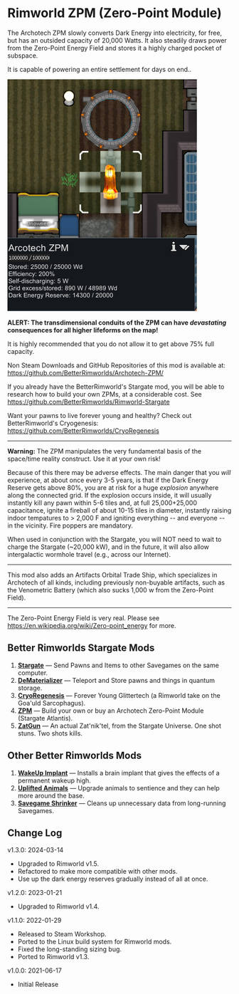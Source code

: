 # Rimworld ZPM (Zero-Point Module)

The Archotech ZPM slowly converts Dark Energy into electricity, for free, but has an outsided capacity of 20,000 Watts.
It also steadily draws power from the Zero-Point Energy Field and stores it a highly charged pocket of subspace.

It is capable of powering an entire settlement for days on end..

![Archotech ZPM](https://raw.githubusercontent.com/BetterRimworlds/ZPM/master/ZPM/About/Preview.png)

**ALERT: The transdimensional conduits of the ZPM can have *devastating* consequences for all higher lifeforms on the map!** 
        
It is highly recommended that you do not allow it to get above 75% full capacity.

Non Steam Downloads and GitHub Repositories of this mod is available at: https://github.com/BetterRimworlds/Archotech-ZPM/

If you already have the BetterRimworld's Stargate mod, you will be able to research how to build your own ZPMs, at a considerable
cost. See https://github.com/BetterRimworlds/Rimworld-Stargate

Want your pawns to live forever young and healthy? Check out BetterRimworld's Cryogenesis:
https://github.com/BetterRimworlds/CryoRegenesis

---

**Warning:** The ZPM manipulates the very fundamental basis of the space/time reality construct. Use it at your own risk!

Because of this there may be adverse effects. The main danger that you *will* experience, at about once every 3-5 years, 
is that if the Dark Energy Reserve gets above 80%, you are at risk for a huge *explosion* anywhere along the connected grid.
If the explosion occurs inside, it will usually instantly kill any pawn within 5-6 tiles and, at full 25,000+25,000 capacitance,
ignite a fireball of about 10-15 tiles in diameter, instantly raising indoor tempatures to > 2,000 F and igniting everything --
and everyone -- in the vicinity. Fire poppers are mandatory.

When used in conjunction with the Stargate, you will NOT need to wait to charge the Stargate (~20,000 kW), and in the future,
it will also allow intergalactic wormhole travel (e.g., across our Internet).

---

This mod also adds an Artifacts Orbital Trade Ship, which specializes in Archotech of all kinds, including previously non-buyable
artifacts, such as the Venometric Battery (which also sucks 1,000 w from the Zero-Point Field).

---

The Zero-Point Energy Field is very real. Please see https://en.wikipedia.org/wiki/Zero-point_energy for more.

## Better Rimworlds Stargate Mods

1. [**Stargate**](https://github.com/BetterRimworlds/Stargate) — Send Pawns and Items to other Savegames on the same computer.
2. [**DeMaterializer**](https://github.com/BetterRimworlds/DeMaterializer) — Teleport and Store pawns and things in quantum storage.
3. [**CryoRegenesis**](https://github.com/BetterRimworlds/CryoRegenesis) — Forever Young Glittertech (a Rimworld take on the Goa'uld Sarcophagus).
4. [**ZPM**](https://github.com/BetterRimworlds/ZPM) — Build your own or buy an Archotech Zero-Point Module (Stargate Atlantis).
5. [**ZatGun**](https://github.com/BetterRimworlds/ZatGun) — An actual Zat'nik'tel, from the Stargate Universe. One shot stuns. Two shots kills.

## Other Better Rimworlds Mods

1. [**WakeUp Implant**](https://github.com/BetterRimworlds/WakeUpImplant) — Installs a brain implant that gives the effects of a permanent wakeup high.
2. [**Uplifted Animals**](https://github.com/BetterRimworlds/UpliftedAnimals) — Upgrade animals to sentience and they can help more around the base.
3. [**Savegame Shrinker**]() — Cleans up unnecessary data from long-running Savegames.

## Change Log

v1.3.0: 2024-03-14
* Upgraded to Rimworld v1.5.
* Refactored to make more compatible with other mods.
* Use up the dark energy reserves gradually instead of all at once.

v1.2.0: 2023-01-21
* Upgraded to Rimworld v1.4.

v1.1.0: 2022-01-29
* Released to Steam Workshop.
* Ported to the Linux build system for Rimworld mods.
* Fixed the long-standing sizing bug.
* Ported to Rimworld v1.3.

v1.0.0: 2021-06-17
* Initial Release

